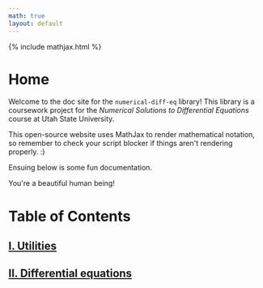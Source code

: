 ```yaml
---
math: true
layout: default
---
```


{% include mathjax.html %}

# Home
Welcome to the doc site for the ``numerical-diff-eq`` library! This library is a coursework project for the _Numerical Solutions to Differential Equations_ course at Utah State University. 

This open-source website uses MathJax to render mathematical notation, so remember to check your script blocker if things aren't rendering properly. :)

Ensuing below is some fun documentation.

You're a beautiful human being!

# Table of Contents
## [I. Utilities](docs/utilities.md)
## [II. Differential equations](docs/diffeq.md)

